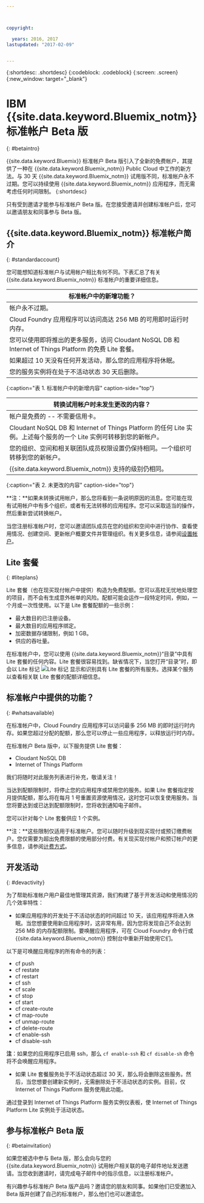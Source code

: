 ```yaml
---



copyright:

  years: 2016, 2017
lastupdated: "2017-02-09"


---
```


{:shortdesc: .shortdesc}
{:codeblock: .codeblock}
{:screen: .screen}
{:new_window: target="_blank"}

# IBM {{site.data.keyword.Bluemix_notm}} 标准帐户 Beta 版 
{: #betaintro}

{{site.data.keyword.Bluemix}} 标准帐户 Beta 版引入了全新的免费帐户，其提供了一种在 {{site.data.keyword.Bluemix_notm}} Public Cloud 中工作的新方法。与 30 天 {{site.data.keyword.Bluemix_notm}} 试用版不同，标准帐户永不过期。您可以持续使用 {{site.data.keyword.Bluemix_notm}} 应用程序，而无需考虑任何时间限制。
{:shortdesc}

只有受到邀请才能参与标准帐户 Beta 版。在您接受邀请并创建标准帐户后，您可以邀请朋友和同事参与 Beta 版。  

## {{site.data.keyword.Bluemix_notm}} 标准帐户简介
{: #standardaccount}

您可能想知道标准帐户与试用帐户相比有何不同。下表汇总了有关 {{site.data.keyword.Bluemix_notm}} 标准帐户的重要详细信息。 

|标准帐户中的新增功能？ |    
|-----------------|
| 帐户永不过期。 |
| Cloud Foundry 应用程序可以访问高达 256 MB 的可用即时运行时内存。 |
| 您可以使用即将推出的更多服务，访问 Cloudant NoSQL DB 和 Internet of Things Platform 的免费 Lite 套餐。 |
| 如果超过 10 天没有任何开发活动，那么您的应用程序将休眠。 |
| 您的服务实例将在处于不活动状态 30 天后删除。 |
{:caption="表 1. 标准帐户中的新增内容" caption-side="top"}

|转换试用帐户时未发生更改的内容？ | 
|-----------------|
|帐户是免费的 -- 不需要信用卡。 |
|Cloudant NoSQL DB 和 Internet of Things Platform 的任何 Lite 实例。上述每个服务的一个 Lite 实例可转移到您的新帐户。 |
|您的组织、空间和相关联团队成员权限设置仍保持相同。一个组织可转移到您的新帐户。 |
|{{site.data.keyword.Bluemix_notm}} 支持的级别仍相同。 |
{:caption="表 2. 未更改的内容" caption-side="top"}

**注：**如果未转换试用帐户，那么您将看到一条说明原因的消息。您可能在现有试用帐户中有多个组织，或者有无法转移的应用程序。您可以采取适当的操作，然后重新尝试转换帐户。

当您注册标准帐户时，您可以邀请团队成员在您的组织和空间中进行协作、查看使用情况、创建空间、更新帐户概要文件并管理组织。有关更多信息，请参阅[设置帐户](/docs/admin/adminpublic.html#account)。

## Lite 套餐
{: #liteplans}
   
Lite 套餐（也在现买现付帐户中提供）构造为免费配额。您可以高枕无忧地处理您的项目，而不会有生成意外帐单的风险。配额可能会运作一段特定时间，例如，一个月或一次性使用。以下是 Lite 套餐配额的一些示例：

<ul>
<li>最大数目的已注册设备。</li>
<li>最大数目的应用程序绑定。</li>
<li>加密数据存储限制，例如 1 GB。</li>
<li>供应的吞吐量。</li>
</ul> 

在标准帐户中，您可以使用 {{site.data.keyword.Bluemix_notm}}“目录”中具有 Lite 套餐的任何内容。Lite 套餐很容易找到。缺省情况下，当您打开“目录”时，即会以 Lite 标记 ![Lite 标记](../icons/Lite.svg) 显示和识别具有 Lite 套餐的所有服务。选择某个服务以查看相关联 Lite 套餐的配额详细信息。

## 标准帐户中提供的功能？
{: #whatsavailable}

在标准帐户中，Cloud Foundry 应用程序可以访问最多 256 MB 的即时运行时内存。如果您超过分配的配额，那么您可以停止一些应用程序，以释放运行时内存。 

在标准帐户 Beta 版中，以下服务提供 Lite 套餐：

<ul>
<li>Cloudant NoSQL DB</li>
<li>Internet of Things Platform</li>
</ul>

我们将随时对此服务列表进行补充，敬请关注！

当达到配额限制时，将停止您的应用程序或禁用您的服务。如果 Lite 套餐指定按月提供配额，那么将在每月 1 号重置资源使用情况，这时您可以恢复使用服务。当您将要达到或已达到配额限制时，您将收到通知电子邮件。 

您可以针对每个 Lite 套餐供应 1 个实例。 

**注：**这些限制仅适用于标准帐户。您可以随时升级到现买现付或预订缴费帐户。您仅需要为超出免费限额的使用部分付费。有关现买现付帐户和预订帐户的更多信息，请参阅[计费方式](/docs/pricing/index.html#pay-accounts)。

## 开发活动
{: #devactivity}

为了帮助标准帐户用户最佳地管理其资源，我们构建了基于开发活动和使用情况的几个效率特性：

 * 如果应用程序的开发处于不活动状态的时间超过 10 天，该应用程序将进入休眠。当您想要使用新应用程序时，这非常有用，因为您将发现自己不会达到 256 MB 的内存配额限制。要唤醒应用程序，可在 Cloud Foundry 命令行或 {{site.data.keyword.Bluemix_notm}} 控制台中重新开始使用它们。 
 
 以下是可唤醒应用程序的所有命令的列表：
  * cf push
  * cf restate
  * cf restart
  * cf ssh
  * cf scale
  * cf stop
  * cf start
  * cf create-route
  * cf map-route
  * cf unmap-route
  * cf delete-route
  * cf enable-ssh
  * cf disable-ssh

 **注**：如果您的应用程序已启用 ssh，那么 `cf enable-ssh` 和 `cf disable-sh` 命令将不会唤醒应用程序。 

 * 如果 Lite 套餐服务处于不活动状态超过 30 天，那么将会删除这些服务。然后，当您想要创建新实例时，无需删除处于不活动状态的实例。目前，仅 Internet of Things Platform 服务使用此功能。 
 
 通过登录到 Internet of Things Platform 服务实例仪表板，使 Internet of Things Platform Lite 实例处于活动状态。
 
## 参与标准帐户 Beta 版
{: #betainvitation}

如果您被选中参与 Beta 版，那么会向与您的 {{site.data.keyword.Bluemix_notm}} 试用帐户相关联的电子邮件地址发送邀请。当您收到邀请时，请完成电子邮件中的指示信息，以注册标准帐户。 

有兴趣参与标准帐户 Beta 版产品吗？邀请您的朋友和同事。如果他们已受邀加入 Beta 版并创建了自己的标准帐户，那么他们也可以邀请您。 
